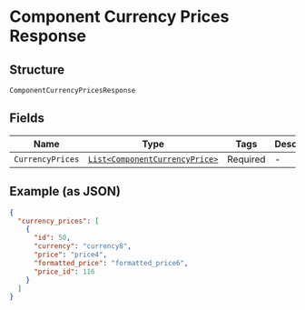 
# Component Currency Prices Response

## Structure

`ComponentCurrencyPricesResponse`

## Fields

| Name | Type | Tags | Description |
|  --- | --- | --- | --- |
| `CurrencyPrices` | [`List<ComponentCurrencyPrice>`](../../doc/models/component-currency-price.md) | Required | - |

## Example (as JSON)

```json
{
  "currency_prices": [
    {
      "id": 50,
      "currency": "currency8",
      "price": "price4",
      "formatted_price": "formatted_price6",
      "price_id": 116
    }
  ]
}
```

